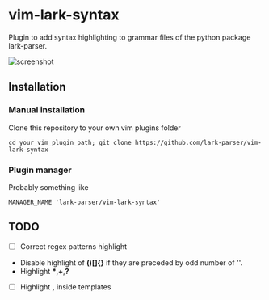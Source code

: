 # vim-lark-syntax

Plugin to add syntax highlighting to grammar files of the python 
package lark-parser.

![screenshot](https://github.com/omega16/vim-lark-syntax/example.png)

## Installation

### Manual installation

Clone this repository to your own vim plugins folder 

```
cd your_vim_plugin_path; git clone https://github.com/lark-parser/vim-lark-syntax
```

### Plugin manager

Probably something like 

```
MANAGER_NAME 'lark-parser/vim-lark-syntax'
```


## TODO

- [ ] Correct regex patterns highlight
 + Disable highlight of **()[]{}** if they 
  are preceded by odd number of '\'.
 + Highlight **\***,**+**,**?** 
- [ ] Highlight **,** inside templates 


